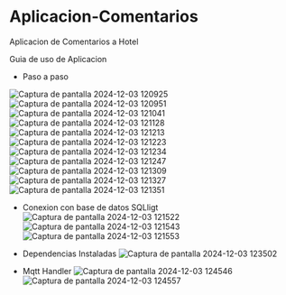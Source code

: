# Aplicacion-Comentarios
Aplicacion de Comentarios a Hotel

Guia de uso de Aplicacion
- Paso a paso
  
![Captura de pantalla 2024-12-03 120925](https://github.com/user-attachments/assets/1119af1a-4681-46e7-aa16-311463f8b7be)
![Captura de pantalla 2024-12-03 120951](https://github.com/user-attachments/assets/ca09b0e6-562a-4fa6-9c59-280ad2a25ef7)
![Captura de pantalla 2024-12-03 121041](https://github.com/user-attachments/assets/a759b5aa-c36c-4a1d-939f-4966d974ab06)
![Captura de pantalla 2024-12-03 121128](https://github.com/user-attachments/assets/09a1a96d-a4d8-42d5-8091-899abbd9385c)
![Captura de pantalla 2024-12-03 121213](https://github.com/user-attachments/assets/aa81384c-0fbe-4d3e-bf8f-7623404d1a84)
![Captura de pantalla 2024-12-03 121223](https://github.com/user-attachments/assets/9a110606-05fd-4481-ae67-5af4b955362f)
![Captura de pantalla 2024-12-03 121234](https://github.com/user-attachments/assets/c6c81f7c-d5a8-40ca-9d2a-7f3553a33a7f)
![Captura de pantalla 2024-12-03 121247](https://github.com/user-attachments/assets/89362306-305e-415b-86c1-d7185c2af9fd)
![Captura de pantalla 2024-12-03 121309](https://github.com/user-attachments/assets/5b88b2ee-d883-410a-b0ac-5a1f5b48e638)
![Captura de pantalla 2024-12-03 121327](https://github.com/user-attachments/assets/fc00e70c-0580-4dd1-a3b8-4658b5d746a7)
![Captura de pantalla 2024-12-03 121351](https://github.com/user-attachments/assets/62a8a251-006f-4b60-a82d-80c0d4757e1a)

- Conexion con base de datos SQLligt
![Captura de pantalla 2024-12-03 121522](https://github.com/user-attachments/assets/1922c4e3-9bd2-4033-ab67-eaea4b12465f)
![Captura de pantalla 2024-12-03 121543](https://github.com/user-attachments/assets/a4e4b3a9-2d1c-43fa-949f-2a651c8922c8)
![Captura de pantalla 2024-12-03 121553](https://github.com/user-attachments/assets/377ddbcd-1dae-4ae8-8a54-1231a036f922)

- Dependencias Instaladas
  ![Captura de pantalla 2024-12-03 123502](https://github.com/user-attachments/assets/4ec12ff9-26c2-4d4f-8dfe-cd2b0abd5567)

- Mqtt Handler
  ![Captura de pantalla 2024-12-03 124546](https://github.com/user-attachments/assets/b099340e-36c8-4c8d-afe7-b632cb1f78f4)
  ![Captura de pantalla 2024-12-03 124557](https://github.com/user-attachments/assets/024057b7-2b66-42df-85dc-8c9e3acfea27)
